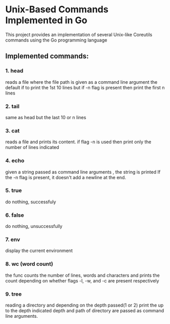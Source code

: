 # Unix-Based Commands Implemented in Go
This project provides an implementation of several Unix-like Coreutils commands using the Go programming language
## Implemented commands:
### 1. head
reads a file where the file path is given as a command line argument 
the default if to print the 1st 10 lines but if -n flag is present then print the first n lines 
### 2. tail
same as head but the last 10 or n lines
### 3. cat
reads a file and prints its content.
if flag -n is used then print only the number of lines indicated 
### 4. echo
given a string passed as command line arguments , the string is printed
If the -n flag is present, it doesn't add a newline at the end.
### 5. true
do nothing, successfuly
### 6. false
do nothing, unsuccessfully
### 7. env
display the current environment
### 8. wc (word count)
the func counts the number of lines, words and characters and prints the count depending on whether flags -l, -w, and -c are present respectively 
### 9. tree
reading a directory and depending on the depth passed(1 or 2) print the up to the depth indicated
depth and path of directory are passed as command line arguments.
